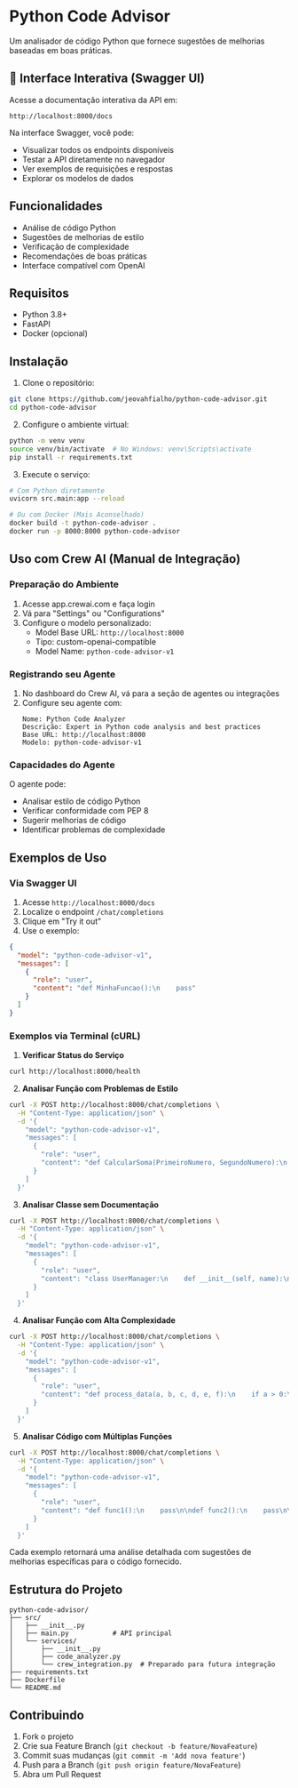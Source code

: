# Python Code Advisor

Um analisador de código Python que fornece sugestões de melhorias baseadas em boas práticas.

## 🌟 Interface Interativa (Swagger UI)

Acesse a documentação interativa da API em:
```
http://localhost:8000/docs
```

Na interface Swagger, você pode:
- Visualizar todos os endpoints disponíveis
- Testar a API diretamente no navegador
- Ver exemplos de requisições e respostas
- Explorar os modelos de dados

## Funcionalidades

- Análise de código Python
- Sugestões de melhorias de estilo
- Verificação de complexidade
- Recomendações de boas práticas
- Interface compatível com OpenAI

## Requisitos

- Python 3.8+
- FastAPI
- Docker (opcional)

## Instalação

1. Clone o repositório:
```bash
git clone https://github.com/jeovahfialho/python-code-advisor.git
cd python-code-advisor
```

2. Configure o ambiente virtual:
```bash
python -m venv venv
source venv/bin/activate  # No Windows: venv\Scripts\activate
pip install -r requirements.txt
```

3. Execute o serviço:
```bash
# Com Python diretamente
uvicorn src.main:app --reload

# Ou com Docker (Mais Aconselhado)
docker build -t python-code-advisor .
docker run -p 8000:8000 python-code-advisor
```

## Uso com Crew AI (Manual de Integração)

### Preparação do Ambiente

1. Acesse app.crewai.com e faça login
2. Vá para "Settings" ou "Configurations"
3. Configure o modelo personalizado:
   - Model Base URL: `http://localhost:8000`
   - Tipo: custom-openai-compatible
   - Model Name: `python-code-advisor-v1`

### Registrando seu Agente

1. No dashboard do Crew AI, vá para a seção de agentes ou integrações
2. Configure seu agente com:
   ```
   Nome: Python Code Analyzer
   Descrição: Expert in Python code analysis and best practices
   Base URL: http://localhost:8000
   Modelo: python-code-advisor-v1
   ```

### Capacidades do Agente

O agente pode:
- Analisar estilo de código Python
- Verificar conformidade com PEP 8
- Sugerir melhorias de código
- Identificar problemas de complexidade

## Exemplos de Uso

### Via Swagger UI
1. Acesse `http://localhost:8000/docs`
2. Localize o endpoint `/chat/completions`
3. Clique em "Try it out"
4. Use o exemplo:
```json
{
  "model": "python-code-advisor-v1",
  "messages": [
    {
      "role": "user",
      "content": "def MinhaFuncao():\n    pass"
    }
  ]
}
```

### Exemplos via Terminal (cURL)

1. **Verificar Status do Serviço**
```bash
curl http://localhost:8000/health
```

2. **Analisar Função com Problemas de Estilo**
```bash
curl -X POST http://localhost:8000/chat/completions \
  -H "Content-Type: application/json" \
  -d '{
    "model": "python-code-advisor-v1",
    "messages": [
      {
        "role": "user",
        "content": "def CalcularSoma(PrimeiroNumero, SegundoNumero):\n    Resultado = PrimeiroNumero + SegundoNumero\n    return Resultado"
      }
    ]
  }'
```

3. **Analisar Classe sem Documentação**
```bash
curl -X POST http://localhost:8000/chat/completions \
  -H "Content-Type: application/json" \
  -d '{
    "model": "python-code-advisor-v1",
    "messages": [
      {
        "role": "user",
        "content": "class UserManager:\n    def __init__(self, name):\n        self.name = name\n    def get_user(self):\n        return self.name"
      }
    ]
  }'
```

4. **Analisar Função com Alta Complexidade**
```bash
curl -X POST http://localhost:8000/chat/completions \
  -H "Content-Type: application/json" \
  -d '{
    "model": "python-code-advisor-v1",
    "messages": [
      {
        "role": "user",
        "content": "def process_data(a, b, c, d, e, f):\n    if a > 0:\n        if b > 0:\n            if c > 0:\n                return True\n    return False"
      }
    ]
  }'
```

5. **Analisar Código com Múltiplas Funções**
```bash
curl -X POST http://localhost:8000/chat/completions \
  -H "Content-Type: application/json" \
  -d '{
    "model": "python-code-advisor-v1",
    "messages": [
      {
        "role": "user",
        "content": "def func1():\n    pass\n\ndef func2():\n    pass\n\ndef func3():\n    pass\n\ndef func4():\n    pass\n\ndef func5():\n    pass\n\ndef func6():\n    pass"
      }
    ]
  }'
```

Cada exemplo retornará uma análise detalhada com sugestões de melhorias específicas para o código fornecido.

## Estrutura do Projeto

```
python-code-advisor/
├── src/
│   ├── __init__.py
│   ├── main.py           # API principal
│   └── services/
│       ├── __init__.py
│       ├── code_analyzer.py
│       └── crew_integration.py  # Preparado para futura integração
├── requirements.txt
├── Dockerfile
└── README.md
```

## Contribuindo

1. Fork o projeto
2. Crie sua Feature Branch (`git checkout -b feature/NovaFeature`)
3. Commit suas mudanças (`git commit -m 'Add nova feature'`)
4. Push para a Branch (`git push origin feature/NovaFeature`)
5. Abra um Pull Request